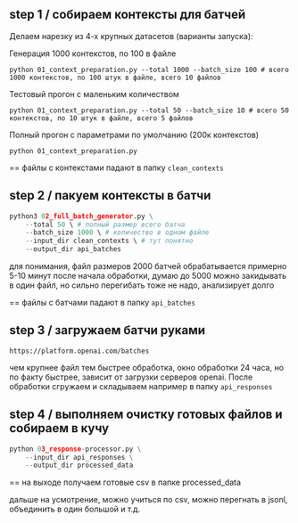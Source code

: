 ## step 1 / собираем контексты для батчей

Делаем нарезку из 4-х крупных датасетов (варианты запуска):

Генерация 1000 контекстов, по 100 в файле

`python 01_context_preparation.py --total 1000 --batch_size 100 # всего 1000 контекстов, по 100 штук в файле, всего 10 файлов`


Тестовый прогон с маленьким количеством

`python 01_context_preparation.py --total 50 --batch_size 10 # всего 50 контекстов, по 10 штук в файле, всего 5 файлов`

Полный прогон с параметрами по умолчанию (200к контекстов)

`python 01_context_preparation.py`

== файлы с контекстами падают в папку `clean_contexts`

## step 2 / пакуем контексты в батчи

```python
python3 02_full_batch_generator.py \
    --total 50 \ # полный размер всего батча
    --batch_size 1000 \ # количество в одном файле
    --input_dir clean_contexts \ # тут понятно
    --output_dir api_batches
```
для понимания, файл размеров 2000 батчей обрабатывается примерно 5-10 минут после начала обработки, думаю до 5000 можно закидывать в один файл, но сильно перегибать тоже не надо, анализирует долго

== файлы с батчами падают в папку `api_batches`

## step 3 / загружаем батчи руками 

`https://platform.openai.com/batches`

чем крупнее файл тем быстрее обработка, окно обработки 24 часа, но по факту быстрее, зависит от загрузки серверов openai.
После обработки сгружаем и складываем например в папку 
`api_responses`

## step 4 / выполняем очистку готовых файлов и собираем в кучу

```python
python 03_response-processor.py \
    --input_dir api_responses \
    --output_dir processed_data
```
== на выходе получаем готовые csv в папке processed_data

дальше на усмотрение, можно учиться по csv, можно перегнать в jsonl, объединить в один большой и т.д.
